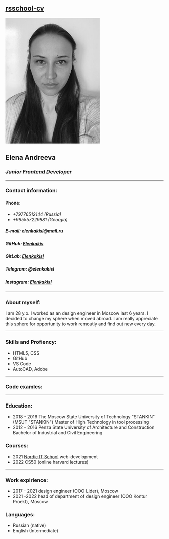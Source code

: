[rsschool-cv]()
----
![Елена Андреева](/image/me.jpg)
## **Elena Andreeva**
### ***Junior Frontend Developer***
----
### Contact information:
#### Phone:
- *+79776512144 (Russia)*
- *+995557229881 (Georgia)*
##### E-mail: *elenkakisl@mail.ru*
##### GitHub: *[Elenkakis](https://github.com/Elenkakis)*
##### GitLab: *[Elenkakisl](https://gitlab.com/elenkakisl)*
##### Telegram: *@elenkakisl*
##### Instagram: *[Elenkakisl](https://www.instagram.com/elenkakisl/)*

******

### About myself:

I am 28 y.o. I worked as an design engineer in Moscow last 6 years. I decided to change my sphere when moved abroad. I am really appreciate this sphere for opportunity to work remoutly and find out new every day.

-------

### Skills and Profiency:
- HTML5, CSS
- GitHub
- VS Code
- AutoCAD, Adobe

******

### Code examles:

******

### Education:
* 2018 - 2016 The Moscow State University of Technology "STANKIN" (MSUT "STANKIN") 
Master of High Technology in tool processing
* 2012 - 2016 Penza State University of Architecture and Construction 
Bachelor of Industrial and Civil Engineering
### Courses:
* 2021 [Nordic IT School](https://inordic.ru/) web-development
* 2022 CS50 (online harvard lectures)

*******

### Work expirience:
* 2017 - 2021 design engineer (OOO Lider), Moscow
* 2021 -2022 head of department of design engineer (OOO Kontur Proekt), Moscow
### Languages:
- Russian (native)
- English (Intermediate)


